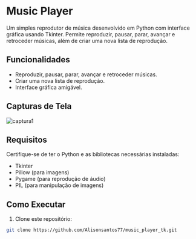 # Music Player

Um simples reprodutor de música desenvolvido em Python com interface gráfica usando Tkinter. Permite reproduzir, pausar, parar, avançar e retroceder músicas, além de criar uma nova lista de reprodução.

## Funcionalidades

- Reproduzir, pausar, parar, avançar e retroceder músicas.
- Criar uma nova lista de reprodução.
- Interface gráfica amigável.

## Capturas de Tela

![captura1](https://github.com/Alisonsantos77/music_player_tk/assets/147265713/514e1570-445e-4b24-84fd-89a0adf42045)

## Requisitos

Certifique-se de ter o Python e as bibliotecas necessárias instaladas:

- Tkinter
- Pillow (para imagens)
- Pygame (para reprodução de áudio)
- PIL (para manipulação de imagens)

## Como Executar

1. Clone este repositório:

```bash
git clone https://github.com/Alisonsantos77/music_player_tk.git
